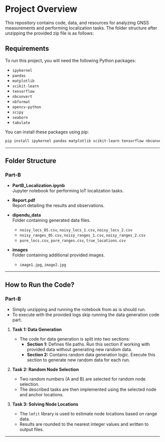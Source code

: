 # Project Overview

This repository contains code, data, and resources for analyzing GNSS measurements and performing localization tasks. The folder structure after unzipping the provided zip file is as follows:

## Requirements

To run this project, you will need the following Python packages:

- `ipykernel`
- `pandas`
- `matplotlib`
- `scikit-learn`
- `tensorflow`
- `nbconvert`
- `nbformat`
- `opencv-python`
- `scipy`
- `seaborn`
- `tabulate`

You can install these packages using pip:

```bash
pip install ipykernel pandas matplotlib scikit-learn tensorflow nbconvert nbformat opencv-python scipy seaborn tabulate
```

---

## Folder Structure

### Part-B

- **PartB_Localization.ipynb**  
  Jupyter notebook for performing IoT localization tasks.

- **Report.pdf**  
  Report detailing the results and observations.

- **dipendu_data**  
  Folder containing generated data files.

  - `noisy_locs_05.csv`, `noisy_locs_1.csv`, `noisy_locs_2.csv`
  - `noisy_ranges_05.csv`, `noisy_ranges_1.csv`, `noisy_ranges_2.csv`
  - `pure_locs.csv`, `pure_ranges.csv`, `true_locations.csv`

- **images**  
  Folder containing additional provided images.
  - `image1.jpg`, `image2.jpg`

---

## How to Run the Code?

### Part-B

- Simply unzipping and running the notebook from as is should run.
- To execute with the provided logs skip running the data generation code part.

1. **Task 1: Data Generation**

   - The code for data generation is split into two sections:
     - **Section 1:** Defines file paths. Run this section if working with provided data without generating new random data.
     - **Section 2:** Contains random data generation logic. Execute this section to generate new random data for each run.

2. **Task 2: Random Node Selection**

   - Two random numbers (A and B) are selected for random node selection.
   - The described tasks are then implemented using the selected node and anchor locations.

3. **Task 3: Solving Node Locations**
   - The `lmfit` library is used to estimate node locations based on range data.
   - Results are rounded to the nearest integer values and written to output files.

---
